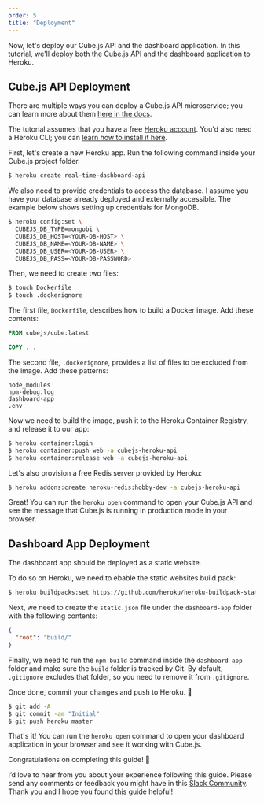 ```yaml
---
order: 5
title: "Deployment"
---
```


Now, let's deploy our Cube.js API and the dashboard application. In this tutorial, we'll deploy both the Cube.js API and the dashboard application to Heroku.

## Cube.js API Deployment

There are multiple ways you can deploy a Cube.js API microservice; you can learn more about them [here in the docs](https://cube.dev/docs/deployment/).

The tutorial assumes that you have a free [Heroku account](https://signup.heroku.com/signup/dc). You'd also need a Heroku CLI; you can [learn how to install it here](https://devcenter.heroku.com/articles/heroku-cli).

First, let's create a new Heroku app. Run the following command inside your
Cube.js project folder.

```bash
$ heroku create real-time-dashboard-api
```

We also need to provide credentials to access the database. I assume you have
your database already deployed and externally accessible. The example below
shows setting up credentials for MongoDB.

```bash
$ heroku config:set \
  CUBEJS_DB_TYPE=mongobi \
  CUBEJS_DB_HOST=<YOUR-DB-HOST> \
  CUBEJS_DB_NAME=<YOUR-DB-NAME> \
  CUBEJS_DB_USER=<YOUR-DB-USER> \
  CUBEJS_DB_PASS=<YOUR-DB-PASSWORD>
```

Then, we need to create two files:

```bash
$ touch Dockerfile
$ touch .dockerignore
```

The first file, `Dockerfile`, describes how to build a Docker image. Add these contents:

```dockerfile
FROM cubejs/cube:latest

COPY . .
```

The second file, `.dockerignore`, provides a list of files to be excluded from the image. Add these patterns:

```
node_modules
npm-debug.log
dashboard-app
.env
```

Now we need to build the image, push it to the Heroku Container Registry, and release it to our app:

```bash
$ heroku container:login
$ heroku container:push web -a cubejs-heroku-api
$ heroku container:release web -a cubejs-heroku-api
```

Let's also provision a free Redis server provided by Heroku:

```bash
$ heroku addons:create heroku-redis:hobby-dev -a cubejs-heroku-api
```

Great! You can run the `heroku open` command to open your Cube.js API and see the message that Cube.js is running in production mode in your browser.

## Dashboard App Deployment

The dashboard app should be deployed as a static website.

To do so on Heroku, we need to ebable the static websites build pack:

```bash
$ heroku buildpacks:set https://github.com/heroku/heroku-buildpack-static.git
```

Next, we need to create the `static.json` file under the `dashboard-app` folder with the following contents:

```json
{
  "root": "build/"
}
```

Finally, we need to run the `npm build` command inside the `dashboard-app` folder
and make sure the `build` folder is tracked by Git. By default, `.gitignore`
excludes that folder, so you need to remove it from `.gitignore`.

Once done, commit your changes and push to Heroku. 🚀

```bash
$ git add -A
$ git commit -am "Initial"
$ git push heroku master
```

That's it! You can run the `heroku open` command to open your dashboard application in your browser and see it working with Cube.js.

Congratulations on completing this guide! 🎉

I’d love to hear from you about your experience following this guide. Please send any comments or feedback you might have in this [Slack Community](https://slack.cube.dev). Thank you and I hope you found this guide helpful!
